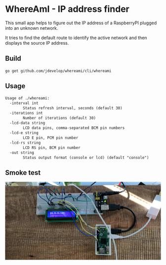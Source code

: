 # WhereAmI - IP address finder
This small app helps to figure out the IP address of a RaspberryPI plugged into an unknown network.
 
It tries to find the default route to identify the active network and then displays the source IP address.

## Build
`go get github.com/jdevelop/whereami/cli/whereami`

## Usage
```
Usage of ./whereami:
  -interval int
        Status refresh interval, seconds (default 30)
  -iterations int
        Number of iterations (default 30)
  -lcd-data string
        LCD data pins, comma-separated BCM pin numbers
  -lcd-e string
        LCD E pin, PCM pin number
  -lcd-rs string
        LCD RS pin, BCM pin number
  -out string
        Status output format (console or lcd) (default "console")
```

## Smoke test

![Smoke](https://raw.githubusercontent.com/jdevelop/whereami/images/shot.jpg)
